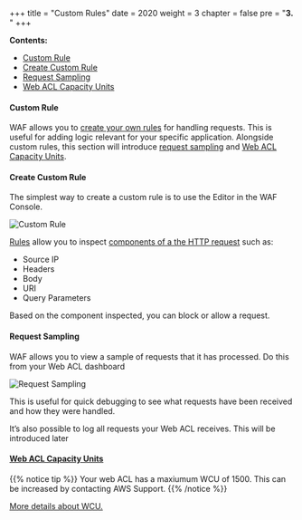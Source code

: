 +++
title = "Custom Rules"
date = 2020
weight = 3
chapter = false
pre = "<b>3. </b>"
+++

**Contents:**
- [Custom Rule](#custom-rule)
- [Create Custom Rule](#create-custom-rule)
- [Request Sampling](#request-sampling)
- [Web ACL Capacity Units](#web-acl-capacity-units)

#### Custom Rule
WAF allows you to [create your own rules](https://docs.aws.amazon.com/waf/latest/developerguide/waf-rules.html) for handling requests. This is useful for adding logic relevant for your specific application. Alongside custom rules, this section will introduce [request sampling](https://docs.aws.amazon.com/waf/latest/developerguide/web-acl-testing.html#web-acl-testing-view-sample) and [Web ACL Capacity Units](https://docs.aws.amazon.com/waf/latest/developerguide/how-aws-waf-works.html#aws-waf-capacity-units).

#### Create Custom Rule
The simplest way to create a custom rule is to use the Editor in the WAF Console.

![Custom Rule](../../../images/3/1.png?width=90pc)

[Rules](https://docs.aws.amazon.com/waf/latest/developerguide/waf-rules.html) allow you to inspect [components of a the HTTP request](https://docs.aws.amazon.com/waf/latest/developerguide/waf-rule-statement-fields.html) such as:

- Source IP
- Headers
- Body
- URI
- Query Parameters

Based on the component inspected, you can block or allow a request.

#### Request Sampling
WAF allows you to view a sample of requests that it has processed. Do this from your Web ACL dashboard

![Request Sampling](../../../images/3/2.png?width=90pc)

This is useful for quick debugging to see what requests have been received and how they were handled.

It’s also possible to log all requests your Web ACL receives. This will be introduced later

#### [Web ACL Capacity Units](https://docs.aws.amazon.com/waf/latest/developerguide/how-aws-waf-works.html#aws-waf-capacity-units)

{{% notice tip %}}
Your web ACL has a maxiumum WCU of 1500. This can be increased by contacting AWS Support.
{{% /notice %}}

[More details about WCU.](https://docs.aws.amazon.com/waf/latest/developerguide/how-aws-waf-works.html#aws-waf-capacity-units)